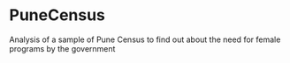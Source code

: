 # PuneCensus
Analysis of a sample of Pune Census to find out about the need for female programs by the government
